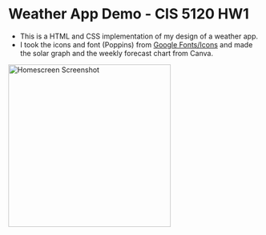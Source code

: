 # Weather App Demo - CIS 5120 HW1
- This is a HTML and CSS implementation of my design of a weather app. 
- I took the icons and font (Poppins) from [Google Fonts/Icons](https://fonts.google.com/icons) and made the solar graph and the weekly forecast chart from Canva.
  
<img width="324" alt="Homescreen Screenshot" src="https://github.com/xuelikesnow/weather-app/assets/77033634/fb886d0b-3bf7-46d9-8bce-c4b630dc161e">


